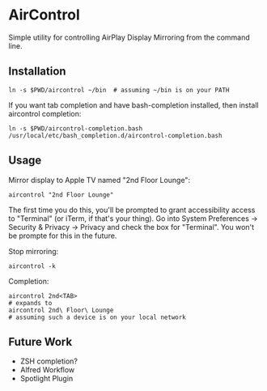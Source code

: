 AirControl
==========

Simple utility for controlling AirPlay Display Mirroring from the command line.


Installation
------------

    ln -s $PWD/aircontrol ~/bin  # assuming ~/bin is on your PATH

If you want tab completion and have bash-completion installed, then install aircontrol completion:

    ln -s $PWD/aircontrol-completion.bash /usr/local/etc/bash_completion.d/aircontrol-completion.bash


Usage
-----

Mirror display to Apple TV named "2nd Floor Lounge":

    aircontrol "2nd Floor Lounge"

The first time you do this, you'll be prompted to grant accessibility access to
"Terminal" (or iTerm, if that's your thing). Go into System Preferences ->
Security & Privacy -> Privacy and check the box for "Terminal". You won't be
prompte for this in the future.

Stop mirroring:

    aircontrol -k

Completion:

    aircontrol 2nd<TAB>
    # expands to
    aircontrol 2nd\ Floor\ Lounge
    # assuming such a device is on your local network


Future Work
-----------

* ZSH completion?
* Alfred Workflow
* Spotlight Plugin
